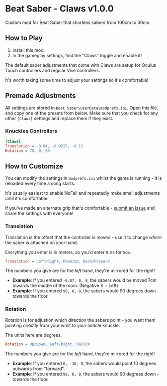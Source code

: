 # Beat Saber - Claws v1.0.0

Custom mod for Beat Saber that shortens sabers from 100cm to 30cm.

## How to Play

1. Install this mod.
2. In the gameplay settings, find the "Claws" toggle and enable it!

The default saber adjustments that come with Claws are setup for Oculus Touch controllers and regular Vive controllers.

It's worth taking some time to adjust your settings so it's comfortable!


## Premade Adjustments

All settings are stored in `Beat Saber\UserData\modprefs.ini`. Open this file, and copy one of the presets from below. Make sure that you check for any other `[Claws]` settings and replace them if they exist.


### Knuckles Controllers

```ini
[Claws]
Translation = -0.04, -0.0225, -0.11
Rotation = 75, 0, 90
```


## How to Customize

You can modify the settings in `modprefs.ini` whilst the game is running - it is reloaded every time a song starts.

It's usually easiest to enable NoFail and repeatedly make small adjustments until it's comfortable.

If you've made an alternate grip that's comfortable - [submit an issue](https://github.com/SteffanDonal/BeatSaber-Claws/issues/new) and share the settings with everyone!


### Translation

Translation is the offset that the controller is moved - use it to change _where_ the saber is attached on your hand.

Everything you enter is in meters, so you'd enter `0.05` for `5cm`.

```ini
Translation = Left/Right, Down/Up, Back/Forward
```

The numbers you give are for the _left_ hand, they're mirrored for the right!

* **Example**: If you entered `-0.07, 0, 0`, the sabers would be moved 7cm towards the middle of the room. (Negative X = Left)
* **Example**: If you entered `90, 0, 0`, the sabers would 90 degrees down - towards the floor.


### Rotation

Rotation is for adjustion which direction the sabers point - you want them pointing directly from your wrist to your middle knuckle.

The units here are degrees.

```ini
Rotation = Up/Down, Left/Right, CW/CCW
```

The numbers you give are for the _left_ hand, they're mirrored for the right!

* **Example**: If you entered `0, -10, 0`, the sabers would point 10 degrees outwards from "forward".
* **Example**: If you entered `90, 0, 0`, the sabers would 90 degrees down - towards the floor.
